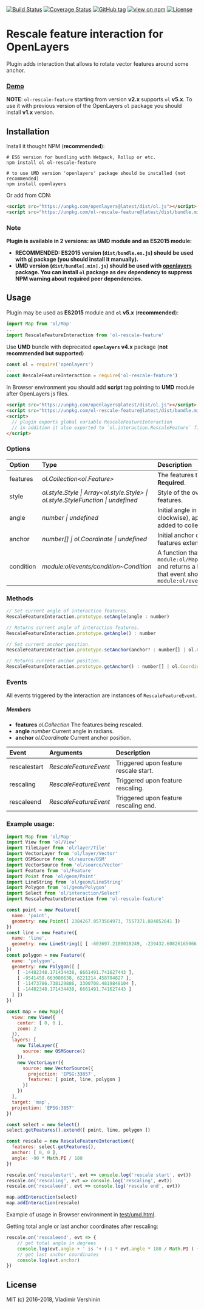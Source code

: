 [![Build Status](https://travis-ci.org/ghettovoice/ol-rotate-feature.svg?branch=master)](https://travis-ci.org/ghettovoice/ol-rotate-feature)
[![Coverage Status](https://coveralls.io/repos/github/ghettovoice/ol-rotate-feature/badge.svg?branch=master)](https://coveralls.io/github/ghettovoice/ol-rotate-feature?branch=master)
[![GitHub tag](https://img.shields.io/github/tag/ghettovoice/ol-rotate-feature.svg)](https://github.com/ghettovoice/ol-rotate-feature/releases)
[![view on npm](http://img.shields.io/npm/v/ol-rotate-feature.svg)](https://www.npmjs.org/package/ol-rotate-feature)
[![License](https://img.shields.io/github/license/ghettovoice/ol-rotate-feature.svg)](https://github.com/ghettovoice/ol-rotate-feature/blob/master/LICENSE)

# Rescale feature interaction for OpenLayers

Plugin adds interaction that allows to rotate vector features around some anchor.

### [Demo](https://ghettovoice.github.io/ol-rotate-feature/demo.html)

**NOTE**: `ol-rescale-feature` starting from version **v2.x** supports `ol` **v5.x**. To use it with previous version of the OpenLayers `ol` package
you should install **v1.x** version.

## Installation

Install it thought NPM (**recommended**):

```shell
# ES6 version for bundling with Webpack, Rollup or etc.
npm install ol ol-rescale-feature

# to use UMD version 'openlayers' package should be installed (not recommended)
npm install openlayers
```

Or add from CDN:

```html
<script src="https://unpkg.com/openlayers@latest/dist/ol.js"></script>
<script src="https://unpkg.com/ol-rescale-feature@latest/dist/bundle.min.js"></script>
```

### Note
**Plugin is available in 2 versions: as UMD module and as ES2015 module:**
- **RECOMMENDED: ES2015 version (`dist/bundle.es.js`) should be used with [ol](https://www.npmjs.com/package/ol) package (you should
  install it manually).**
- **UMD version (`dist/bundle[.min].js`) should be used with [openlayers](https://www.npmjs.com/package/openlayers) package.
  You can install `ol` package as dev dependency to suppress NPM warning about required peer dependencies.**

## Usage

Plugin may be used as **ES2015** module and **`ol` v5.x** (**recommended**):

```js
import Map from 'ol/Map'
...
import RescaleFeatureInteraction from 'ol-rescale-feature'
```

Use **UMD** bundle with deprecated **`openlayers` v4.x** package (**not recommended but supported**)

```js
const ol = require('openlayers')
...
const RescaleFeatureInteraction = require('ol-rescale-feature')
```

In Browser environment you should add **script** tag pointing to **UMD** module after OpenLayers js files.
```html
<script src="https://unpkg.com/openlayers@latest/dist/ol.js"></script>
<script src="https://unpkg.com/ol-rescale-feature@latest/dist/bundle.min.js"></script>
<script>
  // plugin exports global variable RescaleFeatureInteraction
  // in addition it also exported to `ol.interaction.RescaleFeature` field (for backward compatibility).
</script>
```

### Options

| Option    | Type                                                                                               | Description                                                                                                                                                                                 |
| :-------- | :------------------------------------------------------------------------------------------------- | :-------------------------------------------------------------------------------------------------------------------------------------------------------------------------------------------|
| features  | _ol.Collection<ol.Feature>_                                                                        | The features the interaction works on. **Required**.                                                                                                                                        |
| style     | _ol.style.Style &#124; Array&lt;ol.style.Style&gt; &#124; ol.style.StyleFunction &#124; undefined_ | Style of the overlay with interaction helper features.                                                                                                                                      |
| angle     | _number &#124; undefined_                                                                          | Initial angle in radians (positive is counter-clockwise), applied for features already added to collection. Default is `0`.                                                                 |
| anchor    | _number[] &#124; ol.Coordinate &#124; undefined_                                                   | Initial anchor coordinate. Default is center of features extent.                                                                                                                            |
| condition | _module:ol/events/condition~Condition_                                                             | A function that takes an `module:ol/MapBrowserEvent~MapBrowserEvent` and returns a boolean to indicate whether that event should be handled. Default is `module:ol/events/condition~always` |

### Methods

```js
// Set current angle of interaction features.
RescaleFeatureInteraction.prototype.setAngle(angle : number)
```

```js
// Returns current angle of interaction features.
RescaleFeatureInteraction.prototype.getAngle() : number
```

```js
// Set current anchor position.
RescaleFeatureInteraction.prototype.setAnchor(anchor? : number[] | ol.Coordinate)
```

```js
// Returns current anchor position.
RescaleFeatureInteraction.prototype.getAnchor() : number[] | ol.Coordinate | undefined 
```

### Events

All events triggered by the interaction are instances of `RescaleFeatureEvent`.

##### Members

- **features**    _ol.Collection_     The features being rescaled.
- **angle**       _number_            Current angle in radians.
- **anchor**      _ol.Coordinate_     Current anchor position.

| Event       | Arguments            | Description                          |
| :---------- | :------------------- | :----------------------------------- |
| rescalestart | _RescaleFeatureEvent_ | Triggered upon feature rescale start. |
| rescaling    | _RescaleFeatureEvent_ | Triggered upon feature rescaling.     |
| rescaleend   | _RescaleFeatureEvent_ | Triggered upon feature rescaling end. |

### Example usage:

```js
import Map from 'ol/Map'
import View from 'ol/View'
import TileLayer from 'ol/layer/Tile'
import VectorLayer from 'ol/layer/Vector'
import OSMSource from 'ol/source/OSM'
import VectorSource from 'ol/source/Vector'
import Feature from 'ol/Feature'
import Point from 'ol/geom/Point'
import LineString from 'ol/geom/LineString'
import Polygon from 'ol/geom/Polygon'
import Select from 'ol/interaction/Select'
import RescaleFeatureInteraction from 'ol-rescale-feature'

const point = new Feature({
  name: 'point',
  geometry: new Point([ 2384267.0573564973, 7557371.884852641 ])
})
const line = new Feature({
  name: 'line',
  geometry: new LineString([ [ -603697.2100018249, -239432.60826165066 ], [ 4190433.20404443, 2930563.8287811787 ] ])
})
const polygon = new Feature({
  name: 'polygon',
  geometry: new Polygon([ [
    [ -14482348.171434438, 6661491.741627443 ],
    [ -9541458.663080638, 6221214.458704827 ],
    [ -11473786.738129886, 3300708.4819848104 ],
    [ -14482348.171434438, 6661491.741627443 ]
  ] ])
})

const map = new Map({
  view: new View({
    center: [ 0, 0 ],
    zoom: 2
  }),
  layers: [
    new TileLayer({
      source: new OSMSource()
    }),
    new VectorLayer({
      source: new VectorSource({
        projection: 'EPSG:33857',
        features: [ point, line, polygon ]
      })
    })
  ],
  target: 'map',
  projection: 'EPSG:3857'
})

const select = new Select()
select.getFeatures().extend([ point, line, polygon ])

const rescale = new RescaleFeatureInteraction({
  features: select.getFeatures(),
  anchor: [ 0, 0 ],
  angle: -90 * Math.PI / 180
})

rescale.on('rescalestart', evt => console.log('rescale start', evt))
rescale.on('rescaling', evt => console.log('rescaling', evt))
rescale.on('rescaleend', evt => console.log('rescale end', evt))

map.addInteraction(select)
map.addInteraction(rescale)
```

Example of usage in Browser environment in [test/umd.html](https://github.com/ghettovoice/ol-rotate-feature/tree/master/test/umd.html).

Getting total angle or last anchor coordinates after rescaling:

```js
rescale.on('rescaleend', evt => {
    // get total angle in degrees
    console.log(evt.angle + ' is '+ (-1 * evt.angle * 180 / Math.PI ) + '°')
    // get last anchor coordinates
    console.log(evt.anchor)
})
```

## License

MIT (c) 2016-2018, Vladimir Vershinin
